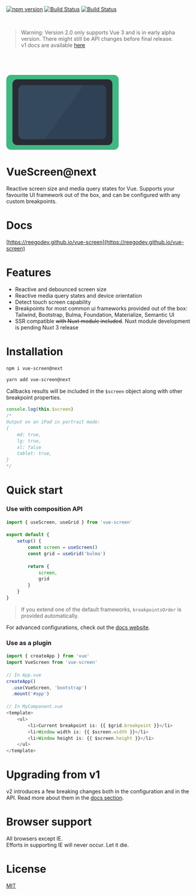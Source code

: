 [![npm version](https://img.shields.io/npm/v/vue-screen/next)](https://www.npmjs.com/package/vue-screen)
[![Build Status](https://github.com/reegodev/vue-screen/workflows/Node.js%20CI/badge.svg)](https://github.com/reegodev/vue-screen/actions)
[![Build Status](https://img.shields.io/badge/vue-3.x.x-brightgreen.svg)](https://img.shields.io/badge/vue-3.x-brightgreen.svg)

<br>

> Warning: Version 2.0 only supports Vue 3 and is in early alpha version. There might still be API changes before final release.<br> v1 docs are available [here](https://github.com/reegodev/vue-screen/tree/v1.5.3#vuescreen)

<br>

<img src="/packages/docs/src/public/logo.svg" alt="VueScreen logo" width="300" style="margin-top: 40px" />

# VueScreen@next
Reactive screen size and media query states for Vue. Supports your favourite UI framework out of the box, and can be configured with any custom breakpoints.

# Docs

[https://reegodev.github.io/vue-screen](https://reegodev.github.io/vue-screen)

# Features
- Reactive and debounced screen size<br>
- Reactive media query states and device orientation<br>
- Detect touch screen capability<br>
- Breakpoints for most common ui frameworks provided out of the box: Tailwind, Bootstrap, Bulma, Foundation, Materialize, Semantic UI<br>
- SSR compatible <s>with Nuxt module included</s>. Nuxt module development is pending Nuxt 3 release <br>

# Installation

```bash
npm i vue-screen@next
```

```bash
yarn add vue-screen@next
```
Callbacks results will be included in the `$screen` object along with other breakpoint properties.
```js
console.log(this.$screen)
/*
Output on an iPad in portrait mode:
{
    md: true,
    lg: true,
    xl: false
    tablet: true,
}
*/
```

# Quick start

### Use with composition API
```js
import { useScreen, useGrid } from 'vue-screen'

export default {
    setup() {
        const screen = useScreen()
        const grid = useGrid('bulma')

        return {
            screen,
            grid
        }
    }
}
```
> If you extend one of the default frameworks, `breakpointsOrder` is provided automatically.

For advanced configurations, check out the [docs website](https://reegodev.github.io/vue-screen/).

### Use as a plugin
```js
import { createApp } from 'vue'
import VueScreen from 'vue-screen'

// In App.vue
createApp()
  .use(VueScreen, 'bootstrap')
  .mount('#app')

// In MyComponent.vue
<template>
    <ul>
        <li>Current breakpoint is: {{ $grid.breakpoint }}</li>
        <li>Window width is: {{ $screen.width }}</li>
        <li>Window height is: {{ $screen.height }}</li>
    </ul>
</template>
```

# Upgrading from v1

v2 introduces a few breaking changes both in the configuration and in the API.
Read more about them in the [docs section](https://reegodev.github.io/vue-screen/guide/upgrading).

# Browser support

All browsers except IE.
<br>Efforts in supporting IE will never occur. Let it die.

# License

[MIT](/LICENSE)

